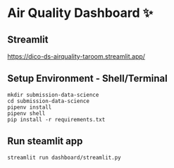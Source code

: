 # Air Quality Dashboard ✨

## Streamlit

https://dico-ds-airquality-taroom.streamlit.app/

## Setup Environment - Shell/Terminal

```
mkdir submission-data-science
cd submission-data-science
pipenv install
pipenv shell
pip install -r requirements.txt
```

## Run steamlit app

```
streamlit run dashboard/streamlit.py
```
